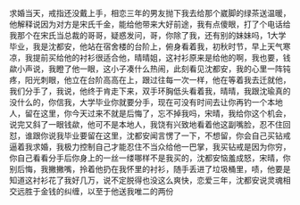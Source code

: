 求婚当天，戒指还没戴上手，相恋三年的男友抛下我去给那个崴脚的绿茶送温暖，他解释说因为对方是宋氏千金，能给他带来大好前途，我有点傻眼，打了个电话给我那个在宋氏当总裁的哥哥，疑惑发问，哥，你除了我，还有别的妹妹吗，1大学毕业，我是沈都安，他站在宿舍楼的台阶上，俯身看着我，初秋时节，早上天气寒凉，我提前买给他的衬衫很适合他，晴晴姐，这衬衫原来是给他的啊，我也要，钱歘小声说，我瞪了他一眼，这小子凑什么热闹，此刻看见沈都安，我的心里一阵钝疼，阳光刺眼，他立在台阶高高在上，跟过往每一次一样，他在等着我去迁就他，我们分手了，我说，他终于肯走下来，双手环胸低头看着我，晴晴，我跟沈瑜真的没什么的，你信我，大学毕业你就要分手，现在可没有时间去让你再钓一个本地人，留在这里，你今天过来不就是后悔了，忘不掉我吗，宋晴，我给你这个机会，说完又斜了一眼钱歘，他可不是本地人，我饶有兴致地看着他这副嘴脸，忍不住回怼，谁跟你说我毕业要留在这里，沈都安闻言愣了一下，不想留，你会自己买钻戒逼着我求婚，我极力控制自己才能忍住不当众给他一巴掌，我买钻戒是因为你穷，你自己看看分手后你身上的一丝一缕哪样不是我买的，沈都安恼羞成怒，宋晴，你别后悔，我撇撇嘴，拎着他扔在我怀里的衬衫，随手丢进了垃圾桶里，啧，他要是知道这衬衫花了我好几万，说不定脱得也没这么爽快，恋爱三年，沈都安说灵魂相交远胜于金钱的纠缠，以至于他送我唯二的两份
